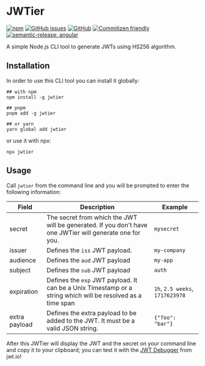# JWTier

[![npm](https://img.shields.io/npm/v/jwtier)](https://www.npmjs.com/package/jwtier)
[![GitHub issues](https://img.shields.io/github/issues/F2BEAR/jwtier)](https://github.com/F2BEAR/jwtier/issues)
[![GitHub](https://img.shields.io/github/license/f2bear/jwtier)](https://github.com/F2BEAR/jwtier/blob/main/LICENSE)
[![Commitizen friendly](https://img.shields.io/badge/commitizen-friendly-brightgreen.svg)](http://commitizen.github.io/cz-cli/)
[![semantic-release: angular](https://img.shields.io/badge/semantic--release-angular-e10079?logo=semantic-release)](https://github.com/semantic-release/semantic-release)

A simple Node.js CLI tool to generate JWTs using HS256 algorithm.

## Installation

In order to use this CLI tool you can install it globally:

```shell
## with npm
npm install -g jwtier

## pnpm
pnpm add -g jwtier

## or yarn
yarn global add jwtier
```

or use it with npx:

```shell
npx jwtier
```

## Usage

Call `jwtier` from the command line and you will be prompted to enter the following information:

| Field         | Description                                                                                                 | Example                         |
| ------------- | ----------------------------------------------------------------------------------------------------------- | ------------------------------- |
| secret        | The secret from which the JWT will be generated. If you don't have one JWTier will generate one for you.    | `mysecret`                      |
| issuer        | Defines the `iss` JWT payload.                                                                              | `my-company`                    |
| audience      | Defines the `aud` JWT payload                                                                               | `my-app`                        |
| subject       | Defines the `sub` JWT payload                                                                               | `auth`                          |
| expiration    | Defines the `exp` JWT payload. It can be a Unix Timestamp or a string which will be resolved as a time span | `1h`, `2.5 weeks`, `1717623978` |
| extra payload | Defines the extra payload to be added to the JWT. It must be a valid JSON string.                           | `{"foo": "bar"}`                |

After this JWTier will display the JWT and the secret on your command line and copy it to your clipboard; you can test it with the [JWT Debugger](https://jwt.io) from jwt.io!
